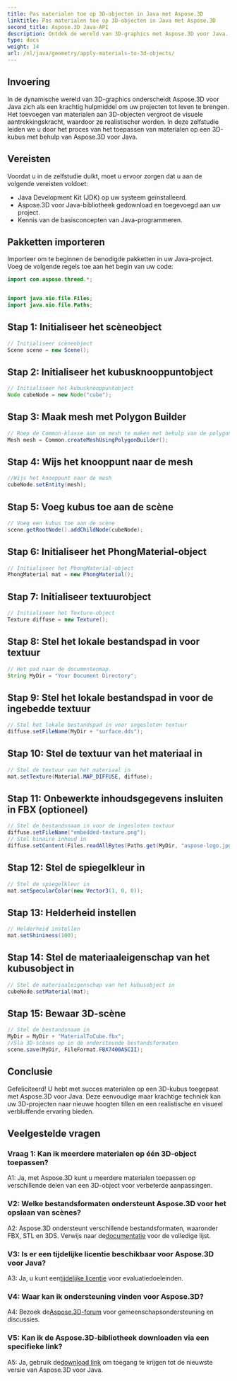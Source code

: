 ```yaml
---
title: Pas materialen toe op 3D-objecten in Java met Aspose.3D
linktitle: Pas materialen toe op 3D-objecten in Java met Aspose.3D
second_title: Aspose.3D Java-API
description: Ontdek de wereld van 3D-graphics met Aspose.3D voor Java. Leer hoe u materialen naadloos op 3D-objecten kunt toepassen. Verbeter uw projecten met realistische beelden.
type: docs
weight: 14
url: /nl/java/geometry/apply-materials-to-3d-objects/
---
```

## Invoering

In de dynamische wereld van 3D-graphics onderscheidt Aspose.3D voor Java zich als een krachtig hulpmiddel om uw projecten tot leven te brengen. Het toevoegen van materialen aan 3D-objecten vergroot de visuele aantrekkingskracht, waardoor ze realistischer worden. In deze zelfstudie leiden we u door het proces van het toepassen van materialen op een 3D-kubus met behulp van Aspose.3D voor Java.

## Vereisten

Voordat u in de zelfstudie duikt, moet u ervoor zorgen dat u aan de volgende vereisten voldoet:

- Java Development Kit (JDK) op uw systeem geïnstalleerd.
- Aspose.3D voor Java-bibliotheek gedownload en toegevoegd aan uw project.
- Kennis van de basisconcepten van Java-programmeren.

## Pakketten importeren

Importeer om te beginnen de benodigde pakketten in uw Java-project. Voeg de volgende regels toe aan het begin van uw code:

```java
import com.aspose.threed.*;


import java.nio.file.Files;
import java.nio.file.Paths;
```

## Stap 1: Initialiseer het scèneobject

```java
// Initialiseer scèneobject
Scene scene = new Scene();
```

## Stap 2: Initialiseer het kubusknooppuntobject

```java
// Initialiseer het kubusknooppuntobject
Node cubeNode = new Node("cube");
```

## Stap 3: Maak mesh met Polygon Builder

```java
// Roep de Common-klasse aan om mesh te maken met behulp van de polygon builder-methode om de mesh-instantie in te stellen
Mesh mesh = Common.createMeshUsingPolygonBuilder();
```

## Stap 4: Wijs het knooppunt naar de mesh

```java
//Wijs het knooppunt naar de mesh
cubeNode.setEntity(mesh);
```

## Stap 5: Voeg kubus toe aan de scène

```java
// Voeg een kubus toe aan de scène
scene.getRootNode().addChildNode(cubeNode);
```

## Stap 6: Initialiseer het PhongMaterial-object

```java
// Initialiseer het PhongMaterial-object
PhongMaterial mat = new PhongMaterial();
```

## Stap 7: Initialiseer textuurobject

```java
// Initialiseer het Texture-object
Texture diffuse = new Texture();
```

## Stap 8: Stel het lokale bestandspad in voor textuur

```java
// Het pad naar de documentenmap.
String MyDir = "Your Document Directory";
```

## Stap 9: Stel het lokale bestandspad in voor de ingebedde textuur

```java
// Stel het lokale bestandspad in voor ingesloten textuur
diffuse.setFileName(MyDir + "surface.dds");
```

## Stap 10: Stel de textuur van het materiaal in

```java
// Stel de textuur van het materiaal in
mat.setTexture(Material.MAP_DIFFUSE, diffuse);
```

## Stap 11: Onbewerkte inhoudsgegevens insluiten in FBX (optioneel)

```java
// Stel de bestandsnaam in voor de ingesloten textuur
diffuse.setFileName("embedded-texture.png");
// Stel binaire inhoud in
diffuse.setContent(Files.readAllBytes(Paths.get(MyDir, "aspose-logo.jpg")));
```

## Stap 12: Stel de spiegelkleur in

```java
// Stel de spiegelkleur in
mat.setSpecularColor(new Vector3(1, 0, 0));
```

## Stap 13: Helderheid instellen

```java
// Helderheid instellen
mat.setShininess(100);
```

## Stap 14: Stel de materiaaleigenschap van het kubusobject in

```java
// Stel de materiaaleigenschap van het kubusobject in
cubeNode.setMaterial(mat);
```

## Stap 15: Bewaar 3D-scène

```java
// Stel de bestandsnaam in
MyDir = MyDir + "MaterialToCube.fbx";
//Sla 3D-scènes op in de ondersteunde bestandsformaten
scene.save(MyDir, FileFormat.FBX7400ASCII);
```

## Conclusie

Gefeliciteerd! U hebt met succes materialen op een 3D-kubus toegepast met Aspose.3D voor Java. Deze eenvoudige maar krachtige techniek kan uw 3D-projecten naar nieuwe hoogten tillen en een realistische en visueel verbluffende ervaring bieden.

## Veelgestelde vragen

### Vraag 1: Kan ik meerdere materialen op één 3D-object toepassen?

A1: Ja, met Aspose.3D kunt u meerdere materialen toepassen op verschillende delen van een 3D-object voor verbeterde aanpassingen.

### V2: Welke bestandsformaten ondersteunt Aspose.3D voor het opslaan van scènes?

 A2: Aspose.3D ondersteunt verschillende bestandsformaten, waaronder FBX, STL en 3DS. Verwijs naar de[documentatie](https://reference.aspose.com/3d/java/) voor de volledige lijst.

### V3: Is er een tijdelijke licentie beschikbaar voor Aspose.3D voor Java?

 A3: Ja, u kunt een[tijdelijke licentie](https://purchase.aspose.com/temporary-license/) voor evaluatiedoeleinden.

### V4: Waar kan ik ondersteuning vinden voor Aspose.3D?

 A4: Bezoek de[Aspose.3D-forum](https://forum.aspose.com/c/3d/18) voor gemeenschapsondersteuning en discussies.

### V5: Kan ik de Aspose.3D-bibliotheek downloaden via een specifieke link?

 A5: Ja, gebruik de[download link](https://releases.aspose.com/3d/java/) om toegang te krijgen tot de nieuwste versie van Aspose.3D voor Java.